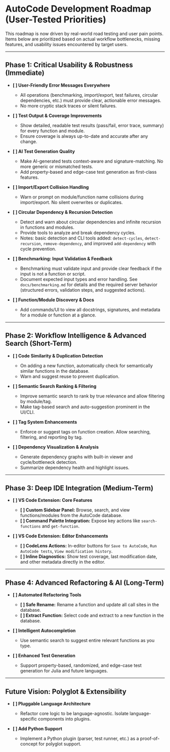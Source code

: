 
# AutoCode Development Roadmap (User-Tested Priorities)

This roadmap is now driven by real-world road testing and user pain points. Items below are prioritized based on actual workflow bottlenecks, missing features, and usability issues encountered by target users.

---

## Phase 1: Critical Usability & Robustness (Immediate)

- **[ ] User-Friendly Error Messages Everywhere**
    - All operations (benchmarking, import/export, test failures, circular dependencies, etc.) must provide clear, actionable error messages.
    - No more cryptic stack traces or silent failures.

- **[ ] Test Output & Coverage Improvements**
    - Show detailed, readable test results (pass/fail, error trace, summary) for every function and module.
    - Ensure coverage is always up-to-date and accurate after any change.

- **[ ] AI Test Generation Quality**
    - Make AI-generated tests context-aware and signature-matching. No more generic or mismatched tests.
    - Add property-based and edge-case test generation as first-class features.

- **[ ] Import/Export Collision Handling**
    - Warn or prompt on module/function name collisions during import/export. No silent overwrites or duplicates.

- **[ ] Circular Dependency & Recursion Detection**
    - Detect and warn about circular dependencies and infinite recursion in functions and modules.
    - Provide tools to analyze and break dependency cycles.
    - Notes: basic detection and CLI tools added: `detect-cycles`, `detect-recursion`, `remove-dependency`, and improved `add-dependency` with cycle prevention.

- **[ ] Benchmarking: Input Validation & Feedback**
    - Benchmarking must validate input and provide clear feedback if the input is not a function or script.
    - Document expected input types and error handling. See `docs/benchmarking.md` for details and the required server behavior (structured errors, validation steps, and suggested actions).

- **[ ] Function/Module Discovery & Docs**
    - Add commands/UI to view all docstrings, signatures, and metadata for a module or function at a glance.

---

## Phase 2: Workflow Intelligence & Advanced Search (Short-Term)

- **[ ] Code Similarity & Duplication Detection**
    - On adding a new function, automatically check for semantically similar functions in the database.
    - Warn and suggest reuse to prevent duplication.

- **[ ] Semantic Search Ranking & Filtering**
    - Improve semantic search to rank by true relevance and allow filtering by module/tag.
    - Make tag-based search and auto-suggestion prominent in the UI/CLI.

- **[ ] Tag System Enhancements**
    - Enforce or suggest tags on function creation. Allow searching, filtering, and reporting by tag.

- **[ ] Dependency Visualization & Analysis**
    - Generate dependency graphs with built-in viewer and cycle/bottleneck detection.
    - Summarize dependency health and highlight issues.

---

## Phase 3: Deep IDE Integration (Medium-Term)

- **[ ] VS Code Extension: Core Features**
    - **[ ] Custom Sidebar Panel:** Browse, search, and view functions/modules from the AutoCode database.
    - **[ ] Command Palette Integration:** Expose key actions like `search-functions` and `get-function`.

- **[ ] VS Code Extension: Editor Enhancements**
    - **[ ] CodeLens Actions:** In-editor buttons for `Save to AutoCode`, `Run AutoCode tests`, `View modification history`.
    - **[ ] Inline Diagnostics:** Show test coverage, last modification date, and other metadata directly in the editor.

---

## Phase 4: Advanced Refactoring & AI (Long-Term)

- **[ ] Automated Refactoring Tools**
    - **[ ] Safe Rename:** Rename a function and update all call sites in the database.
    - **[ ] Extract Function:** Select code and extract to a new function in the database.

- **[ ] Intelligent Autocompletion**
    - Use semantic search to suggest entire relevant functions as you type.

- **[ ] Enhanced Test Generation**
    - Support property-based, randomized, and edge-case test generation for Julia and future languages.

---

## Future Vision: Polyglot & Extensibility

- **[ ] Pluggable Language Architecture**
    - Refactor core logic to be language-agnostic. Isolate language-specific components into plugins.

- **[ ] Add Python Support**
    - Implement a Python plugin (parser, test runner, etc.) as a proof-of-concept for polyglot support.
